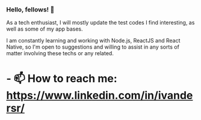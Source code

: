 ### Hello, fellows! 👋

As a tech enthusiast, I will mostly update the test codes I find interesting, as well as some of my app bases.

I am constantly learning and working with Node.js, ReactJS and React Native, so I'm open to suggestions and willing to assist in any sorts of matter involving these techs or any related.

# - 📫 How to reach me: https://www.linkedin.com/in/ivandersr/

